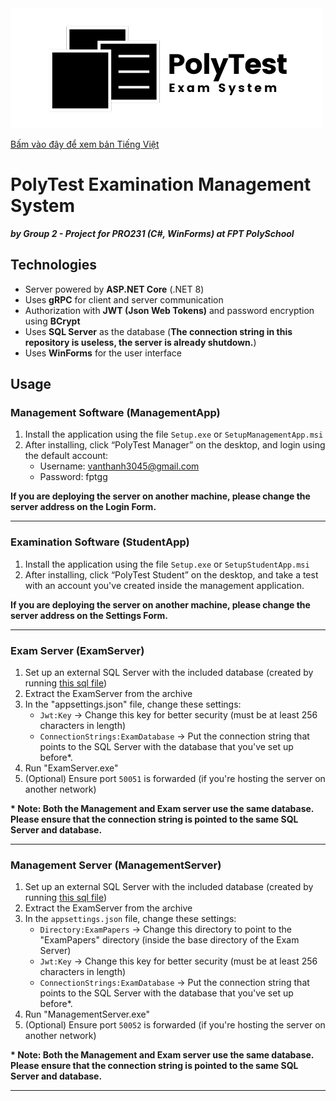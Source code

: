 <img src="resources/Images/PolyTest Logo Full Horizontal 500x192.png"/>

[Bấm vào đây để xem bản Tiếng Việt](README_VN.md)

PolyTest Examination Management System
=====================================================
***by Group 2 - Project for PRO231 (C#, WinForms) at FPT PolySchool***
## Technologies
- Server powered by **ASP.NET Core** (.NET 8)
- Uses **gRPC** for client and server communication
- Authorization with **JWT (Json Web Tokens)** and password encryption using **BCrypt**
- Uses **SQL Server** as the database (<b>The connection string in this repository is useless, the server is already shutdown.</b>)
- Uses **WinForms** for the user interface

## Usage

### Management Software (ManagementApp)
1. Install the application using the file ```Setup.exe``` or ```SetupManagementApp.msi```
2. After installing, click “PolyTest Manager” on the desktop, and login using the default account:
	- Username: vanthanh3045@gmail.com
	- Password: fptgg

<b>If you are deploying the server on another machine, please change the server address on the Login Form.</b>

---

### Examination Software (StudentApp)
1. Install the application using the file ```Setup.exe``` or ```SetupStudentApp.msi```
2. After installing, click “PolyTest Student” on the desktop, and take a test with an account you've created inside the management application.

<b>If you are deploying the server on another machine, please change the server address on the Settings Form.</b>

---

### Exam Server (ExamServer)
1. Set up an external SQL Server with the included database (created by running [this sql file](resources/PolyTest_Database_8-4-2025.sql))
2. Extract the ExamServer from the archive
3. In the "appsettings.json" file, change these settings:
	- ```Jwt:Key``` -> Change this key for better security (must be at least 256 characters in length)
	- ```ConnectionStrings:ExamDatabase``` -> Put the connection string that points to the SQL Server with the database that you've set up before*.
4. Run "ExamServer.exe"
5. (Optional) Ensure port ```50051``` is forwarded (if you're hosting the server on another network)

<b>* Note: Both the Management and Exam server use the same database. Please ensure that the connection string is pointed to the same SQL Server and database.</b>

---

### Management Server (ManagementServer)
1. Set up an external SQL Server with the included database (created by running [this sql file](resources/PolyTest_Database_8-4-2025.sql))
2. Extract the ExamServer from the archive
3. In the ```appsettings.json``` file, change these settings:
	- ```Directory:ExamPapers``` -> Change this directory to point to the "ExamPapers" directory (inside the base directory of the Exam Server)
	- ```Jwt:Key``` -> Change this key for better security (must be at least 256 characters in length)
	- ```ConnectionStrings:ExamDatabase``` -> Put the connection string that points to the SQL Server with the database that you've set up before*.
4. Run "ManagementServer.exe"
5. (Optional) Ensure port ```50052``` is forwarded (if you're hosting the server on another network)

<b>* Note: Both the Management and Exam server use the same database. Please ensure that the connection string is pointed to the same SQL Server and database.</b>

---
